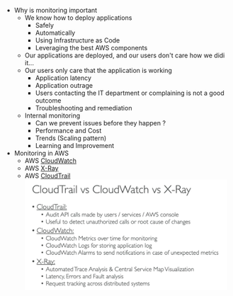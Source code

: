 - Why is monitoring important
	- We know how to deploy applications
		- Safely
		- Automatically
		- Using Infrastructure as Code
		- Leveraging the best AWS components
	- Our applications are deployed, and our users don't care how we didi it...
	- Our users only care that the application is working
		- Application latency
		- Application outrage
		- Users contacting the IT department or complaining is not a good outcome
		- Troubleshooting and remediation
	- Internal monitoring
		- Can we prevent issues before they happen ?
		- Performance and Cost
		- Trends (Scaling pattern)
		- Learning and Improvement
- Monitoring in AWS
	- AWS [CloudWatch](CloudWatch.md)
	- AWS [X-Ray](X-Ray.md)
	- AWS [CloudTrail](CloudTrail.md)
![Screenshot 2023-07-15 at 7.28.22 AM](../images%201/Screenshot%202023-07-15%20at%207.28.22%20AM.png)
